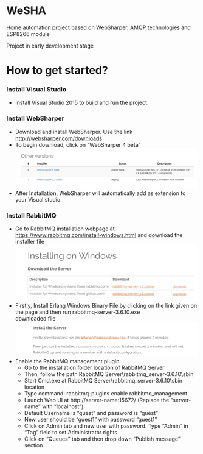 # WeSHA
Home automation project based on WebSharper, AMQP technologies and ESP8266 module

Project in early development stage
# How to get started?
### Install Visual Studio
* Install Visual Studio 2015 to build and run the project.

### Install WebSharper
* Download and install WebSharper. Use the link http://websharper.com/downloads
* To begin download, click on “WebSharper 4 beta” <br/>
  ![](docs/images/WebSharperInstallLocPic.JPG)
* After Installation, WebSharper will automatically add as extension to your Visual studio.

### Install RabbitMQ
* Go to RabbitMQ installation webpage at https://www.rabbitmq.com/install-windows.html and download the installer file <br/>
  ![](docs/images/RabbitMQInstallLocPic.JPG)
* Firstly, Install Erlang Windows Binary File by clicking on the link given on the page  and then run rabbitmq-server-3.6.10.exe     
  downloaded file <br/>
  ![](docs/images/RabbitMQInstallInstPic.JPG)
* Enable the RabbitMQ management plugin:
  * Go to the installation folder location of RabbitMQ Server
  * Then, follow the path RabbitMQ Server\rabbitmq_server-3.6.10\sbin
  * Start Cmd.exe at RabbitMQ Server\rabbitmq_server-3.6.10\sbin location
  * Type command: rabbitmq-plugins enable rabbitmq_management
  * Launch Web UI at http://server-name:15672/ (Replace the “server-name” with “localhost”)
  * Default Username is “guest” and password is “guest”
  * New user should be “guest1” with password “guest1”
  * Click on Admin tab and new user with password. Type “Admin” in “Tag” field to set Administrator rights
  * Click on “Queues” tab and then drop down “Publish message” section
